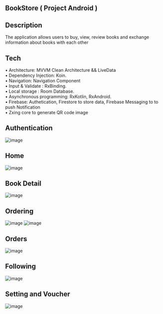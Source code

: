## BookStore ( Project Android )

## Description
The application allows users to buy, view, review books and exchange information about books with each other

## Tech
• Architecture: MVVM Clean Architecture && LiveData <br>
• Dependency Injection: Koin. <br>
• Navigation: Navigation Component <br>
• Input & Validate : RxBinding. <br>
• Local storage : Room Database. <br>
• Asynchronous programming: RxKotlin, RxAndroid. <br>
• Firebase: Authetication, Firestore to store data, Firebase Messaging to to push Notification <br>
• Zxing core to generate QR code image

## Authentication
![image](https://github.com/dinhthi1440/Club-management-program/assets/108991843/7a70053e-ffc3-417a-acf5-984dabfa5a74)

## Home
![image](https://github.com/dinhthi1440/Club-management-program/assets/108991843/c12e8fb5-273f-4cf6-bba5-aea9a23ff57e)

## Book Detail
![image](https://github.com/dinhthi1440/Club-management-program/assets/108991843/f64a5b76-d5bd-486e-93fa-fbd1cea84c83)

## Ordering
![image](https://github.com/dinhthi1440/Club-management-program/assets/108991843/5f266051-5e86-4e32-9f55-f2ed0655ccb6)
![image](https://github.com/dinhthi1440/Club-management-program/assets/108991843/eaa39d2d-fefe-4163-ab60-8e89b7e83aa1)

## Orders
![image](https://github.com/dinhthi1440/Club-management-program/assets/108991843/0ea4a928-615a-459f-a1cd-cc768b6236b9)

## Following
![image](https://github.com/dinhthi1440/Club-management-program/assets/108991843/a6fc6173-1192-4b99-8d67-81fa2f75b8fe)

## Setting and Voucher
![image](https://github.com/dinhthi1440/Club-management-program/assets/108991843/0921116c-874c-43a7-94e5-a1980b522f15)

